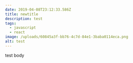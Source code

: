 ```yaml
---
date: 2019-04-08T23:12:33.586Z
title: newtitle
description: test
tags:
  - javascript
  - react
image: /uploads/60845a3f-bb76-4c7d-84e1-3baba0114eca.png
alt: test
---
```

test body
